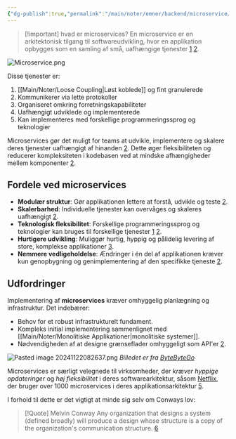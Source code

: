 ```yaml
---
{"dg-publish":true,"permalink":"/main/noter/emner/backend/microservice/","title":"Microservice","hide":true,"tags":["Backend","Microservice","Projektarbejde"],"dgHomeLink":"false","dgShowBacklinks":"false","dgShowLocalGraph":"false","dgShowFileTree":"false","dgEnableSearch":"false","dgShowToc":"false","created":"2024-09-05T09:15:05.478+02:00"}
---
```




> [!important] hvad er microservices?
> En microservice er en arkitektonisk tilgang til softwareudvikling, hvor en applikation opbygges som en samling af små, uafhængige tjenester [1](https://azure.microsoft.com/da-dk/solutions/microservice-applications) [2](https://en.wikipedia.org/wiki/Microservices). 

![Microservice.png](/img/user/Main/Images/Microservice.png)

Disse tjenester er:

1. [[Main/Noter/Loose Coupling\|Løst koblede]] og fint granulerede
2. Kommunikerer via lette protokoller
3. Organiseret omkring forretningskapabiliteter
4. Uafhængigt udviklede og implementerede
5. Kan implementeres med forskellige programmeringssprog og teknologier

Microservices gør det muligt for teams at udvikle, implementere og skalere deres tjenester uafhængigt af hinanden [2](https://en.wikipedia.org/wiki/Microservices). Dette øger fleksibiliteten og reducerer kompleksiteten i kodebasen ved at mindske afhængigheder mellem komponenter [2](https://en.wikipedia.org/wiki/Microservices).

## Fordele ved microservices

- **Modulær struktur**: Gør applikationen lettere at forstå, udvikle og teste [2](https://en.wikipedia.org/wiki/Microservices).
- **Skalerbarhed**: Individuelle tjenester kan overvåges og skaleres uafhængigt [2](https://en.wikipedia.org/wiki/Microservices).
- **Teknologisk fleksibilitet**: Forskellige programmeringssprog og teknologier kan bruges til forskellige tjenester [1](https://azure.microsoft.com/da-dk/solutions/microservice-applications) [2](https://en.wikipedia.org/wiki/Microservices).
- **Hurtigere udvikling**: Muliggør hurtig, hyppig og pålidelig levering af store, komplekse applikationer [3](https://www.cegal.com/da/ordbog/microservices).
- **Nemmere vedligeholdelse**: Ændringer i én del af applikationen kræver kun genopbygning og genimplementering af den specifikke tjeneste [2](https://en.wikipedia.org/wiki/Microservices).

## Udfordringer

Implementering af **microservices** kræver omhyggelig planlægning og infrastruktur. Det indebærer:

- Behov for et robust infrastrukturelt fundament.
- Kompleks initial implementering sammenlignet med [[Main/Noter/Monolitiske Applikationer\|monolitiske systemer]].
- Nødvendigheden af at designe grænseflader omhyggeligt som API'er [2](https://en.wikipedia.org/wiki/Microservices).

![Pasted image 20241122082637.png](/img/user/Main/Images/Pasted%20image%2020241122082637.png)
*Billedet er fra [ByteByteGo](https://blog.bytebytego.com/p/a-crash-course-on-microservices-design)*

Microservices er særligt velegnede til virksomheder, der *kræver hyppige opdateringer* og *høj fleksibilitet* i deres softwarearkitektur, såsom [Netflix](https://www.netflix.com/dk-en/), der bruger over 1000 microservices i deres applikationsarkitektur [5](https://www.computerworld.dk/art/247872/microservices-naeste-boelge-inden-for-moderne-software-udvikling).

I forhold til dette er det vigtigt at minde sig selv om Conways lov:

> [!Quote] Melvin Conway
> Any organization that designs a system (defined broadly) will produce a design whose structure is a copy of the organization's communication structure. [6](https://martinfowler.com/bliki/ConwaysLaw.html)

